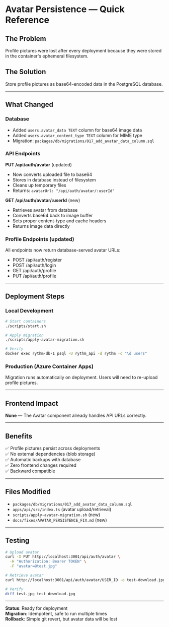 # Avatar Persistence — Quick Reference

## The Problem
Profile pictures were lost after every deployment because they were stored in the container's ephemeral filesystem.

## The Solution
Store profile pictures as base64-encoded data in the PostgreSQL database.

---

## What Changed

### Database
- Added `users.avatar_data TEXT` column for base64 image data
- Added `users.avatar_content_type TEXT` column for MIME type
- Migration: `packages/db/migrations/017_add_avatar_data_column.sql`

### API Endpoints

**PUT /api/auth/avatar** (updated)
- Now converts uploaded file to base64
- Stores in database instead of filesystem
- Cleans up temporary files
- Returns: `avatarUrl: "/api/auth/avatar/:userId"`

**GET /api/auth/avatar/:userId** (new)
- Retrieves avatar from database
- Converts base64 back to image buffer
- Sets proper content-type and cache headers
- Returns image data directly

### Profile Endpoints (updated)
All endpoints now return database-served avatar URLs:
- POST /api/auth/register
- POST /api/auth/login  
- GET /api/auth/profile
- PUT /api/auth/profile

---

## Deployment Steps

### Local Development
```bash
# Start containers
./scripts/start.sh

# Apply migration
./scripts/apply-avatar-migration.sh

# Verify
docker exec rythm-db-1 psql -U rythm_api -d rythm -c "\d users"
```

### Production (Azure Container Apps)
Migration runs automatically on deployment. Users will need to re-upload profile pictures.

---

## Frontend Impact
**None** — The Avatar component already handles API URLs correctly.

---

## Benefits
✅ Profile pictures persist across deployments  
✅ No external dependencies (blob storage)  
✅ Automatic backups with database  
✅ Zero frontend changes required  
✅ Backward compatible

---

## Files Modified
- `packages/db/migrations/017_add_avatar_data_column.sql`
- `apps/api/src/index.ts` (avatar upload/retrieval)
- `scripts/apply-avatar-migration.sh` (new)
- `docs/fixes/AVATAR_PERSISTENCE_FIX.md` (new)

---

## Testing
```bash
# Upload avatar
curl -X PUT http://localhost:3001/api/auth/avatar \
  -H "Authorization: Bearer TOKEN" \
  -F "avatar=@test.jpg"

# Retrieve avatar
curl http://localhost:3001/api/auth/avatar/USER_ID -o test-download.jpg

# Verify
diff test.jpg test-download.jpg
```

---

**Status**: Ready for deployment  
**Migration**: Idempotent, safe to run multiple times  
**Rollback**: Simple git revert, but avatar data will be lost
